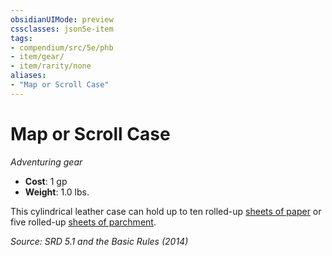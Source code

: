 ```yaml
---
obsidianUIMode: preview
cssclasses: json5e-item
tags:
- compendium/src/5e/phb
- item/gear/
- item/rarity/none
aliases: 
- "Map or Scroll Case"
---
```

# Map or Scroll Case
*Adventuring gear*  

- **Cost**: 1 gp
- **Weight**: 1.0 lbs.

This cylindrical leather case can hold up to ten rolled-up [sheets of paper](compendium/items/paper-one-sheet.md) or five rolled-up [sheets of parchment](compendium/items/parchment-one-sheet.md).

*Source: SRD 5.1 and the Basic Rules (2014)*